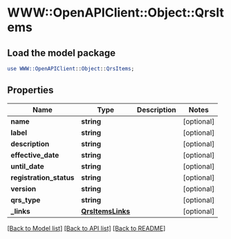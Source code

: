 # WWW::OpenAPIClient::Object::QrsItems

## Load the model package
```perl
use WWW::OpenAPIClient::Object::QrsItems;
```

## Properties
Name | Type | Description | Notes
------------ | ------------- | ------------- | -------------
**name** | **string** |  | [optional] 
**label** | **string** |  | [optional] 
**description** | **string** |  | [optional] 
**effective_date** | **string** |  | [optional] 
**until_date** | **string** |  | [optional] 
**registration_status** | **string** |  | [optional] 
**version** | **string** |  | [optional] 
**qrs_type** | **string** |  | [optional] 
**_links** | [**QrsItemsLinks**](QrsItemsLinks.md) |  | [optional] 

[[Back to Model list]](../README.md#documentation-for-models) [[Back to API list]](../README.md#documentation-for-api-endpoints) [[Back to README]](../README.md)


